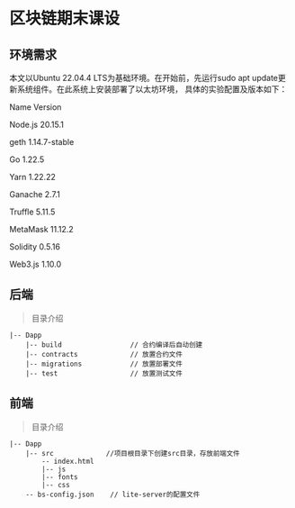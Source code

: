 # 区块链期末课设
## 环境需求
本文以Ubuntu 22.04.4 LTS为基础环境。在开始前，先运行sudo apt update更新系统组件。在此系统上安装部署了以太坊环境，
具体的实验配置及版本如下：

Name	Version 

Node.js	20.15.1 

geth	1.14.7-stable 

Go 	1.22.5

Yarn	1.22.22

Ganache	2.7.1

Truffle	5.11.5

MetaMask	11.12.2

Solidity	0.5.16

Web3.js 	1.10.0

## 后端
> 目录介绍
```
|-- Dapp
    |-- build                 // 合约编译后自动创建
    |-- contracts             // 放置合约文件
    |-- migrations            // 放置部署文件
    |-- test                  // 放置测试文件
```
## 前端
> 目录介绍
```
|-- Dapp
    |-- src             //项目根目录下创建src目录，存放前端文件
        -- index.html
        |-- js
        |-- fonts
        |-- css
    -- bs-config.json    // lite-server的配置文件
```
